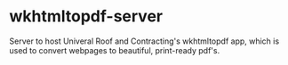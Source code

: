 # wkhtmltopdf-server

Server to host Univeral Roof and Contracting's wkhtmltopdf app, which is used to convert webpages to beautiful, print-ready pdf's.
